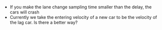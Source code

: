- If you make the lane change sampling time smaller than the delay, the cars will crash
- Currently we take the entering velocity of a new car to be the velocity of the lag car. Is there a better way?
